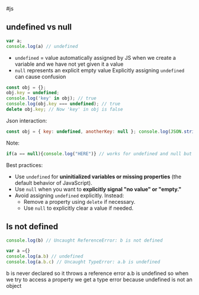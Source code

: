 #js

## undefined vs null
```js
var a;
console.log(a) // undefined
```
- `undefined` = value automatically assigned by JS when we create a variable and we have not yet given it a value
- `null` represents an explicit empty value
Explicitly assigning `undefined` can cause confusion 
```js
const obj = {}; 
obj.key = undefined; 
console.log('key' in obj); // true
console.log(obj.key === undefined); // true 
delete obj.key; // Now 'key' in obj is false
```

Json interaction: 
```js
const obj = { key: undefined, anotherKey: null }; console.log(JSON.stringify(obj)); // '{"anotherKey":null}'
```


Note: 

```js
if(a == null){console.log("HERE")} // works for undefined and null but not 0
```


Best practices:

- Use `undefined` for **uninitialized variables or missing properties** (the default behavior of JavaScript).
- Use `null` when you want to **explicitly signal "no value" or "empty."**
- Avoid assigning `undefined` explicitly. Instead:
    - Remove a property using `delete` if necessary.
    - Use `null` to explicitly clear a value if needed.

## Is not defined

```js
console.log(b) // Uncaught ReferenceError: b is not defined

var a ={}
console.log(a.b) // undefined
console.log(a.b.c) // Uncaught TypeError: a.b is undefined
```
b is never declared so it throws a reference error
a.b is undefined so when we try to access a property we get a type error because undefined is not an object